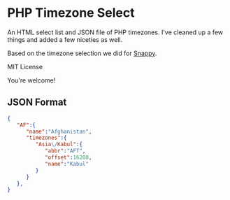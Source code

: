 PHP Timezone Select
===================

An HTML select list and JSON file of PHP timezones. I've cleaned up a few things and added a few niceties as well.

Based on the timezone selection we did for [Snappy](http://www.besnappy.com).

MIT License

You're welcome!

## JSON Format
```json
{
   "AF":{
      "name":"Afghanistan",
      "timezones":{
         "Asia\/Kabul":{
            "abbr":"AFT",
            "offset":16200,
            "name":"Kabul"
         }
      }
   },
}
```
